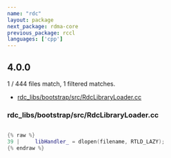 ```yaml
---
name: "rdc"
layout: package
next_package: rdma-core
previous_package: rccl
languages: ['cpp']
---
```

## 4.0.0
1 / 444 files match, 1 filtered matches.

 - [rdc_libs/bootstrap/src/RdcLibraryLoader.cc](#rdc_libsbootstrapsrcrdclibraryloadercc)

### rdc_libs/bootstrap/src/RdcLibraryLoader.cc

```cpp

{% raw %}
39 |     libHandler_ = dlopen(filename, RTLD_LAZY);
{% endraw %}

```